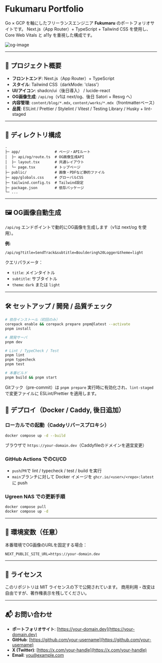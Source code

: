# Fukumaru Portfolio

Go × GCP を軸にしたフリーランスエンジニア **Fukumaru** のポートフォリオサイトです。
Next.js（App Router）+ TypeScript + Tailwind CSS を使用し、Core Web Vitals と a11y を重視した構成です。

![og-image](./public/og-sample.png)

---

## 🚀 プロジェクト概要

* **フロントエンド**: Next.js（App Router）+ TypeScript
* **スタイル**: Tailwind CSS（darkMode: 'class'）
* **UI/アイコン**: shadcn/ui（後日導入） / lucide-react
* **OG画像生成**: `/api/og`（v1は next/og、後日 Satori + Resvg へ）
* **内容管理**: `content/blog/*.mdx`, `content/works/*.mdx`（frontmatterベース）
* **品質**: ESLint / Prettier / Stylelint / Vitest / Testing Library / Husky + lint-staged

---

## 📂 ディレクトリ構成

```
.
├─ app/                # ページ・APIルート
│  ├─ api/og/route.ts  # OG画像生成API
│  ├─ layout.tsx       # 共通レイアウト
│  └─ page.tsx         # トップページ
├─ public/             # 画像・PDFなど静的ファイル
├─ app/globals.css     # グローバルCSS
├─ tailwind.config.ts  # Tailwind設定
├─ package.json        # 依存パッケージ
└─ ...
```

---

## 🖼 OG画像自動生成

`/api/og` エンドポイントで動的にOG画像を生成します（v1は next/og を使用）。

**例:**

```
/api/og?title=SendTrack&subtitle=Bouldering%20Logger&theme=light
```

クエリパラメータ：

* `title`: メインタイトル
* `subtitle`: サブタイトル
* `theme`: `dark` または `light`

---

## 🛠 セットアップ / 開発 / 品質チェック

```bash
# 依存インストール（初回のみ）
corepack enable && corepack prepare pnpm@latest --activate
pnpm install

# 開発サーバ
pnpm dev

# Lint / TypeCheck / Test
pnpm lint
pnpm typecheck
pnpm test

# 本番ビルド
pnpm build && pnpm start
```

Gitフック（pre-commit）は `pnpm prepare` 実行時に有効化され、`lint-staged` で変更ファイルに ESLint/Prettier を適用します。

## 🐳 デプロイ（Docker / Caddy, 後日追加）
### ローカルでの起動（Caddyリバースプロキシ）
```bash
docker compose up -d --build
```

ブラウザで `https://your-domain.dev`（Caddyfileのドメインを適宜変更）

### GitHub Actions でのCI/CD
- `push`/`PR`で lint / typecheck / test / build を実行
- `main`ブランチに対して Docker イメージを `ghcr.io/<user>/<repo>:latest` に push

### Ugreen NAS での更新手順
```bash
docker compose pull
docker compose up -d
```

---

## 🔧 環境変数（任意）

本番環境でOG画像のURLを固定する場合：

```
NEXT_PUBLIC_SITE_URL=https://your-domain.dev
```

---

## 📄 ライセンス

このリポジトリは MIT ライセンスの下で公開されています。
商用利用・改変は自由ですが、著作権表示を残してください。

---

## 📬 お問い合わせ

* **ポートフォリオサイト**: [https://your-domain.dev](https://your-domain.dev)
* **GitHub**: [https://github.com/your-username](https://github.com/your-username)
* **X (Twitter)**: [https://x.com/your-handle](https://x.com/your-handle)
* **Email**: [you@example.com](mailto:you@example.com)
